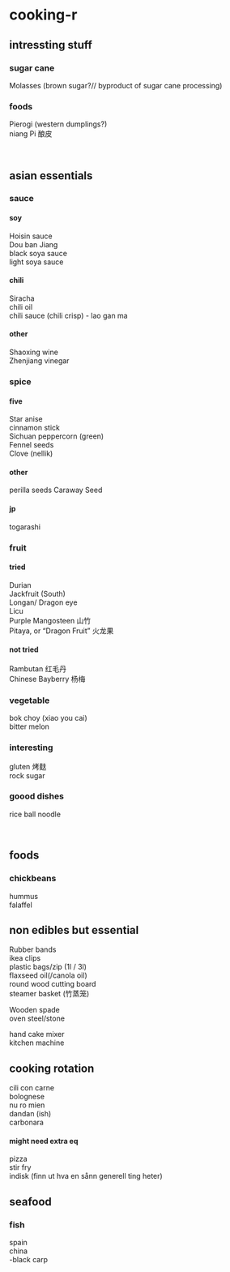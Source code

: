 # cooking-r

## intressting stuff

### sugar cane
Molasses (brown sugar?// byproduct of sugar cane processing)         
### foods
Pierogi (western dumplings?)        
niang Pi 酿皮

<br>

## asian essentials 
### sauce
#### soy
Hoisin sauce     
Dou ban Jiang     
black soya sauce     
light soya sauce          
#### chili
Siracha     
chili oil     
chili sauce (chili crisp) - lao gan ma   
#### other
Shaoxing wine     
Zhenjiang vinegar

### spice
#### five 
Star anise     
cinnamon stick     
Sichuan peppercorn (green)     
Fennel seeds      
Clove (nellik)     
#### other
perilla seeds
Caraway Seed

#### jp
togarashi       

### fruit 
#### tried
Durian      
Jackfruit (South)    
Longan/ Dragon eye    
Licu       
Purple Mangosteen 山竹     
Pitaya, or “Dragon Fruit” 火龙果           
#### not tried
Rambutan 红毛丹    
Chinese Bayberry 杨梅     

### vegetable
bok choy (xiao you cai)      
bitter melon         

### interesting
gluten 烤麸    
rock sugar      

### goood dishes
rice ball noodle      


<br>

## foods
### chickbeans
hummus   
falaffel     

## non edibles but essential
Rubber bands      
ikea clips      
plastic bags/zip (1l / 3l)     
flaxseed oil(/canola oil)       
round wood cutting board        
steamer basket (竹蒸笼)        

Wooden spade      
oven steel/stone      

hand cake mixer       
kitchen machine       

## cooking rotation
cili con carne       
bolognese      
nu ro mien       
dandan (ish)       
carbonara      
#### might need extra eq
pizza     
stir fry       
indisk (finn ut hva en sånn generell ting heter)         


## seafood    
### fish
spain       
china       
 -black carp
